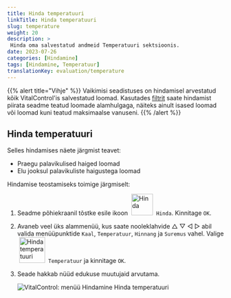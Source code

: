 ```yaml
---
title: Hinda temperatuuri
linkTitle: Hinda temperatuuri
slug: temperature
weight: 20
description: >
 Hinda oma salvestatud andmeid Temperatuuri sektsioonis.
date: 2023-07-26
categories: [Hindamine]
tags: [Hindamine, Temperatuur]
translationKey: evaluation/temperature
---
```

{{% alert title="Vihje" %}}
Vaikimisi seadistuses on hindamisel arvestatud kõik VitalControl'is salvestatud loomad. Kasutades [filtrit](../../filter/) saate hindamist piirata seadme teatud loomade alamhulgaga, näiteks ainult isased loomad või loomad kuni teatud maksimaalse vanuseni.
{{% /alert %}}

## Hinda temperatuuri

Selles hindamises näete järgmist teavet:
- Praegu palavikulised haiged loomad
- Elu jooksul palavikuliste haigustega loomad

Hindamise teostamiseks toimige järgmiselt:

1. Seadme põhiekraanil tõstke esile ikoon &nbsp;<img src="/icons/main/evaluation.svg" width="50" align="bottom" alt="Hinda" />&nbsp; `Hinda`. Kinnitage `OK`.

2. Avaneb veel üks alammenüü, kus saate nooleklahvide △ ▽ ◁ ▷ abil valida menüüpunktide `Kaal`, `Temperatuur`, `Hinnang` ja `Suremus` vahel. Valige &nbsp;<img src="/icons/evaluation/temperature.svg" width="60" align="bottom" alt="Hinda temperatuuri" />&nbsp; `Temperatuur` ja kinnitage `OK`.

3. Seade hakkab nüüd edukuse muutujaid arvutama.

   ![VitalControl: menüü Hindamine Hinda temperatuuri](../images/temperature.png "Hinda temperatuuri")

